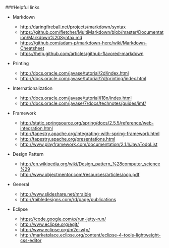 ###Helpful links
* Markdown
  * http://daringfireball.net/projects/markdown/syntax
  * https://github.com/fletcher/MultiMarkdown/blob/master/Documentation/Markdown%20Syntax.md
  * https://github.com/adam-p/markdown-here/wiki/Markdown-Cheatsheet
  * https://help.github.com/articles/github-flavored-markdown

* Printing
  * http://docs.oracle.com/javase/tutorial/2d/index.html
  * http://docs.oracle.com/javase/tutorial/2d/printing/index.html

* Internationalization
  * http://docs.oracle.com/javase/tutorial/i18n/index.html
  * http://docs.oracle.com/javase/7/docs/technotes/guides/imf/

* Framework
  * http://static.springsource.org/spring/docs/2.5.5/reference/web-integration.html
  * http://tapestry.apache.org/integrating-with-spring-framework.html
  * http://tapestry.apache.org/presentations.html
  * http://www.playframework.com/documentation/2.1.1/JavaTodoList

* Design Pattern
  * http://en.wikipedia.org/wiki/Design_pattern_%28computer_science%29
  * http://www.objectmentor.com/resources/articles/ocp.pdf

* General
  * http://www.slideshare.net/mraible
  * http://raibledesigns.com/rd/page/publications

* Eclipse
  * https://code.google.com/p/run-jetty-run/
  * http://www.eclipse.org/egit/
  * http://www.eclipse.org/m2e-wtp/
  * http://marketplace.eclipse.org/content/eclipse-4-tools-lightweight-css-editor


